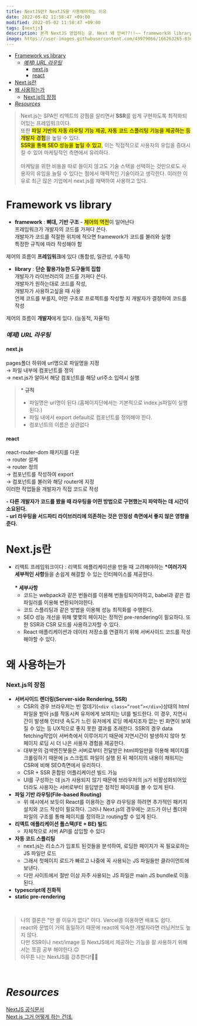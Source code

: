 ```yaml
---
title: NextJS란? NextJS을 사용해야하는 이유
date: 2022-05-02 11:58:47 +09:00
modified: 2022-05-02 11:58:47 +09:00
tags: [nextjs]
description: 본격 NextJS 영업하는 글. Next 왜 안써??!!~~ framework와 library의 차이점과 SSR, file-based routing 등 nextjs의 특징 알아보기.
image: https://user-images.githubusercontent.com/43979066/166263265-83dec7cf-5cd8-4fc9-8224-e2c380f85c83.png
---
```


- [Framework vs library](#framework-vs-library)
    - [_예제) URL 라우팅_](#예제-url-라우팅)
      - [next.js](#nextjs)
      - [react](#react)
- [Next.js란](#nextjs란)
- [왜 사용하는가](#왜-사용하는가)
    - [Next.js의 장점](#nextjs의-장점)
- [_Resources_](#resources)

> Next.js는 SPA인 리액트의 강점을 살리면서 **SSR**를 쉽게 구현하도록 최적화되어있는 프레임워크이다.<br/>
> 또한 <mark>파일 기반의 자동 라우팅 기능 제공, 자동 코드 스플리팅 기능을 제공하는 등 개발자 경험</mark>을 높일 수 있다.<br/> <mark>SSR을 통해 SEO 성능을 높일 수 있고</mark>, 이는 직접적으로 사용자의 유입을 증대시킬 수 있어 마케팅적인 측면에서 유리하다. <br/><br/>마케팅을 위한 비용을 따로 들이지 않고도 기술 스택을 선택하는 것만으로도 사용자의 유입을 늘릴 수 있다는 점에서 매력적인 기술이라고 생각한다. 이러한 이유로 최근 많은 기업에서 next.js를 채택하여 사용하고 있다.

# Framework vs library

- **framework** : **뼈대, 기반 구조** - <mark>제어의 역전</mark>이 일어난다<br/>
  프레임워크가 개발자의 코드를 가져다 쓴다.<br/>
  개발자가 코드를 적절한 위치에 적으면 framework가 코드를 불러와 실행<br/>
  특정한 규칙에 따라 작성해야 함

제어의 흐름이 **프레임워크**에 있다
(통합성, 일관성, 수동적)

- **library** : **단순 활용가능한 도구들의 집합**<br/>
  개발자가 라이브러리의 코드를 가져다 쓴다.<br/>
  개발자가 원하는대로 코드를 작성,<br/>
  개발자가 사용하고싶을 때 사용<br/>
  언제 코드를 부를지, 어떤 구조로 프로젝트를 작성할 지 개발자가 결정하여 코드를 작성

제어의 흐름이 **개발자**에게 있다.
(능동적, 자율적)

### _예제) URL 라우팅_

#### next.js

pages폴더 하위에 url명으로 파일명을 지정<br/>
→ 파일 내부에 컴포넌트를 정의<br/>
→ next.js가 알아서 해당 컴포넌트를 해당 url주소 입력시 실행

> **\* 규칙**
>
> - 파일명은 url명이 된다.(홈페이지단에서는 기본적으로 index.js파일이 실행된다.)
> - 파일 내에서 export default로 컴포넌트를 정의해야 한다.
> - 컴포넌트의 이름은 상관없다

#### react

react-router-dom 패키지를 다운<br/>
→ router 설계<br/>
→ router 정의<br/>
→ 컴포넌트를 작성하여 export<br/>
→ 컴포넌트를 불러와 해당 router에 지정<br/>
이러한 작업들을 개발자가 직접 코드로 작성

**- 다른 개발자가 코드를 봤을 때 라우팅을 어떤 방법으로 구현했는지 파악하는 데 시간이 소요된다.**<br/>
**- url 라우팅을 서드파티 라이브러리에 의존하는 것은 안정성 측면에서 좋지 않은 영향을 준다.**

# Next.js란

- 리액트 프레임워크이다 : 리액트 애플리케이션을 만들 때 고려해야하는 **\*여러가지 세부적인 사항**들을 손쉽게 해결할 수 있는 인터페이스를 제공한다.<br/><br/>
  **\* 세부사항**
  - 코드는 webpack과 같은 번들러를 이용해 번들링되어야하고, babel과 같은 컴파일러를 이용해 변환되어야한다.
  - 코드 스플리팅과 같은 방법을 이용해 성능 최적화를 수행한다.
  - SEO 성능 개선을 위해 몇몇의 페이지는 정적인 pre-rendering이 필요하다. 또한 SSR과 CSR 모드를 사용하고자할 수 있다.
  - React 애플리케이션과 데이터 저장소를 연결하기 위해 서버사이드 코드를 작성해야할 수 있다.

# 왜 사용하는가

### Next.js의 장점

- **서버사이드 렌더링(Server-side Rendering, SSR)**
  - CSR의 경우 브라우저는 빈 껍데기(`<div class=”root”></div>`)상태의 html파일을 받아 js를 작동시켜 유저에게 보여지는 UI를 빌드한다. 이 경우, 지연시간이 발생해 인터넷 속도가 느린 유저에게 로딩 메세지조차 없는 빈 화면이 보여질 수 있는 등 UX적으로 좋지 못한 결과를 초래한다.
    SSR의 경우 data fetching작업이 서버측에서 이루어지기 때문에 지연시간이 발생하지 않아 첫 페이지 로딩 시 더 나은 사용자 경험을 제공한다.
  - 대부분의 검색엔진봇들은 서버로부터 전달받은 html파일만을 이용해 페이지를 크롤링하기 때문에 js 스크립트 파일이 실행 된 뒤 페이지의 내용이 채워지는 CSR에 비해 SEO측면에서 유리하다.
  - CSR + SSR 혼합된 어플리케이션 빌드 가능
  - UI를 구성하는 데 js가 사용되지 않기 때문에 브라우저의 js가 비활성화되어있더라도 사용자는 서버로부터 응답받은 정적인 페이지를 볼 수 있게 된다.
- **파일 기반 라우팅(File-based Routing)**
  - 위 예시에서 보듯이 React를 이용하는 경우 라우팅을 하려면 추가적인 패키지 설치와 코드 작성이 필요하다. 그러나 Next.js의 경우에는 코드가 아닌 폴더와 파일의 구조를 통해 페이지를 정의하고 routing할 수 있게 된다.
- **리액트 애플리케이션 풀스택(FE + BE) 빌드**
  - 자체적으로 서버 API를 삽입할 수 있다
- **자동 코드 스플리팅**
  - next.js는 리소스가 임포트 된것들을 분석하여, 로딩한 페이지가 꼭 필요로하는 JS 파일만 로드
  - 그래서 첫페이지 로드가 빠르고 나중에 꼭 사용되는 JS 파일들만 클라이언트에 보낸다.
  - 다만 사이트에서 절반 이상 자주 사용되는 JS 파일은 main JS bundle로 이동된다.
- **typescript에 친화적**
- **static pre-rendering**

<br/>

> 나의 결론은 "안 쓸 이유가 없다" 이다. Vercel을 이용하면 배포도 쉽다. <br/>
> react와 문법이 거의 동일하기 때문에 react에 익숙한 개발자라면 러닝커브도 높지 않다.<br/>
> 다만 SSR이나 next/image 등 NextJS에서 제공하는 기능을 잘 사용하기 위해서는 쪼끔 공부 해야한다.😉 <br/>
> 아무튼 나는 NextJS를 강추한다!👏👏

<br/>

# _Resources_

[NextJS 공식문서](https://nextjs.org/learn/basics/create-nextjs-app?utm_source=next-site&utm_medium=homepage-cta&utm_campaign=next-website)<br/>
[Next.js 그거 어떻게 하는 건데.](https://well-balanced.medium.com/next-js-%EA%B7%B8%EA%B1%B0-%EC%96%B4%EB%96%BB%EA%B2%8C-%ED%95%98%EB%8A%94-%EA%B1%B4%EB%8D%B0-ea5637f25fa4)
